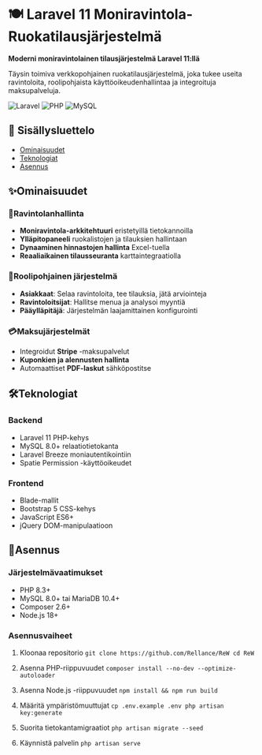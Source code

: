 # 🍽️ Laravel 11 Moniravintola-Ruokatilausjärjestelmä

**Moderni moniravintolainen tilausjärjestelmä Laravel 11:llä**

Täysin toimiva verkkopohjainen ruokatilausjärjestelmä, joka tukee useita ravintoloita, roolipohjaista käyttöoikeudenhallintaa ja integroituja maksupalveluja.

![Laravel](https://img.shields.io/badge/Laravel-11-FF2D20?style=for-the-badge&logo=laravel&logoColor=white)
![PHP](https://img.shields.io/badge/PHP-8.3+-777BB4?style=for-the-badge&logo=php&logoColor=white)
![MySQL](https://img.shields.io/badge/MySQL-8.0+-4479A1?style=for-the-badge&logo=mysql&logoColor=white)

## 📑 Sisällysluettelo
- [Ominaisuudet](#ominaisuudet)
- [Teknologiat](#%EF%B8%8Fteknologiat)
- [Asennus](#asennus)

## ✨Ominaisuudet

### 🏪Ravintolanhallinta
- **Moniravintola-arkkitehtuuri** eristetyillä tietokannoilla
- **Ylläpitopaneeli** ruokalistojen ja tilauksien hallintaan
- **Dynaaminen hinnastojen hallinta** Excel-tuella
- **Reaaliaikainen tilausseuranta** karttaintegraatiolla

### 👥Roolipohjainen järjestelmä
- **Asiakkaat**: Selaa ravintoloita, tee tilauksia, jätä arviointeja
- **Ravintoloitsijat**: Hallitse menua ja analysoi myyntiä
- **Pääylläpitäjä**: Järjestelmän laajamittainen konfigurointi

### 💳Maksujärjestelmät
- Integroidut **Stripe** -maksupalvelut
- **Kuponkien ja alennusten hallinta**
- Automaattiset **PDF-laskut** sähköpostitse

## 🛠️Teknologiat

### Backend
- Laravel 11 PHP-kehys
- MySQL 8.0+ relaatiotietokanta
- Laravel Breeze moniautentikointiin
- Spatie Permission -käyttöoikeudet

### Frontend
- Blade-mallit
- Bootstrap 5 CSS-kehys
- JavaScript ES6+
- jQuery DOM-manipulaatioon

## 🚀Asennus

### Järjestelmävaatimukset
- PHP 8.3+
- MySQL 8.0+ tai MariaDB 10.4+
- Composer 2.6+
- Node.js 18+

### Asennusvaiheet

1. Kloonaa repositorio
`git clone https://github.com/Rellance/ReW
cd ReW`
2. Asenna PHP-riippuvuudet
`composer install --no-dev --optimize-autoloader`


3. Asenna Node.js -riippuvuudet
`npm install && npm run build`


4. Määritä ympäristömuuttujat
`cp .env.example .env
php artisan key:generate`

5. Suorita tietokantamigraatiot
`php artisan migrate --seed`

6. Käynnistä palvelin
`php artisan serve`

